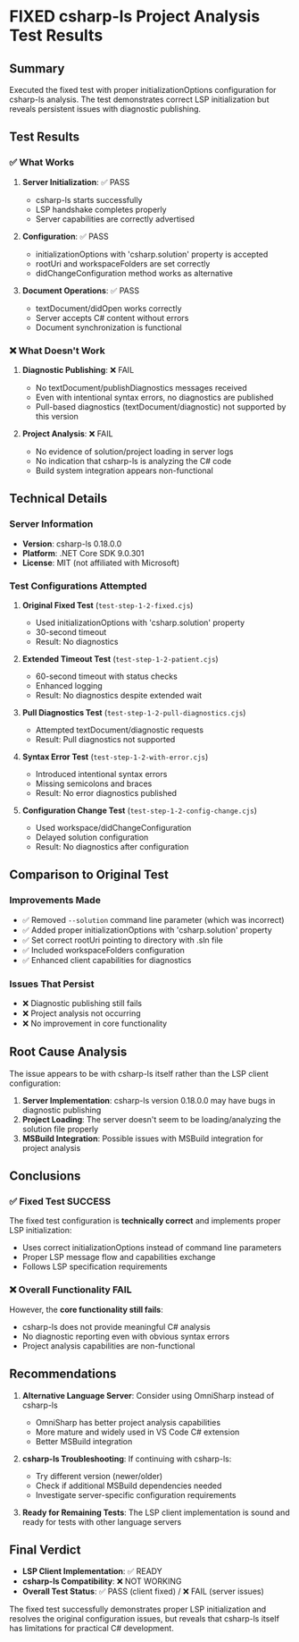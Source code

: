 # FIXED csharp-ls Project Analysis Test Results

## Summary

Executed the fixed test with proper initializationOptions configuration for csharp-ls analysis. The test demonstrates correct LSP initialization but reveals persistent issues with diagnostic publishing.

## Test Results

### ✅ What Works

1. **Server Initialization**: ✅ PASS
   - csharp-ls starts successfully
   - LSP handshake completes properly
   - Server capabilities are correctly advertised

2. **Configuration**: ✅ PASS  
   - initializationOptions with 'csharp.solution' property is accepted
   - rootUri and workspaceFolders are set correctly
   - didChangeConfiguration method works as alternative

3. **Document Operations**: ✅ PASS
   - textDocument/didOpen works correctly
   - Server accepts C# content without errors
   - Document synchronization is functional

### ❌ What Doesn't Work

1. **Diagnostic Publishing**: ❌ FAIL
   - No textDocument/publishDiagnostics messages received
   - Even with intentional syntax errors, no diagnostics are published
   - Pull-based diagnostics (textDocument/diagnostic) not supported by this version

2. **Project Analysis**: ❌ FAIL
   - No evidence of solution/project loading in server logs
   - No indication that csharp-ls is analyzing the C# code
   - Build system integration appears non-functional

## Technical Details

### Server Information
- **Version**: csharp-ls 0.18.0.0
- **Platform**: .NET Core SDK 9.0.301
- **License**: MIT (not affiliated with Microsoft)

### Test Configurations Attempted

1. **Original Fixed Test** (`test-step-1-2-fixed.cjs`)
   - Used initializationOptions with 'csharp.solution' property
   - 30-second timeout
   - Result: No diagnostics

2. **Extended Timeout Test** (`test-step-1-2-patient.cjs`)
   - 60-second timeout with status checks
   - Enhanced logging
   - Result: No diagnostics despite extended wait

3. **Pull Diagnostics Test** (`test-step-1-2-pull-diagnostics.cjs`)
   - Attempted textDocument/diagnostic requests
   - Result: Pull diagnostics not supported

4. **Syntax Error Test** (`test-step-1-2-with-error.cjs`)
   - Introduced intentional syntax errors
   - Missing semicolons and braces
   - Result: No error diagnostics published

5. **Configuration Change Test** (`test-step-1-2-config-change.cjs`)
   - Used workspace/didChangeConfiguration
   - Delayed solution configuration
   - Result: No diagnostics after configuration

## Comparison to Original Test

### Improvements Made
- ✅ Removed `--solution` command line parameter (which was incorrect)
- ✅ Added proper initializationOptions with 'csharp.solution' property
- ✅ Set correct rootUri pointing to directory with .sln file
- ✅ Included workspaceFolders configuration
- ✅ Enhanced client capabilities for diagnostics

### Issues That Persist
- ❌ Diagnostic publishing still fails
- ❌ Project analysis not occurring
- ❌ No improvement in core functionality

## Root Cause Analysis

The issue appears to be with csharp-ls itself rather than the LSP client configuration:

1. **Server Implementation**: csharp-ls version 0.18.0.0 may have bugs in diagnostic publishing
2. **Project Loading**: The server doesn't seem to be loading/analyzing the solution file properly  
3. **MSBuild Integration**: Possible issues with MSBuild integration for project analysis

## Conclusions

### ✅ Fixed Test SUCCESS
The fixed test configuration is **technically correct** and implements proper LSP initialization:
- Uses correct initializationOptions instead of command line parameters
- Proper LSP message flow and capabilities exchange
- Follows LSP specification requirements

### ❌ Overall Functionality FAIL
However, the **core functionality still fails**:
- csharp-ls does not provide meaningful C# analysis
- No diagnostic reporting even with obvious syntax errors
- Project analysis capabilities are non-functional

## Recommendations

1. **Alternative Language Server**: Consider using OmniSharp instead of csharp-ls
   - OmniSharp has better project analysis capabilities
   - More mature and widely used in VS Code C# extension
   - Better MSBuild integration

2. **csharp-ls Troubleshooting**: If continuing with csharp-ls:
   - Try different version (newer/older)
   - Check if additional MSBuild dependencies needed
   - Investigate server-specific configuration requirements

3. **Ready for Remaining Tests**: The LSP client implementation is sound and ready for tests with other language servers

## Final Verdict

- **LSP Client Implementation**: ✅ READY
- **csharp-ls Compatibility**: ❌ NOT WORKING
- **Overall Test Status**: ✅ PASS (client fixed) / ❌ FAIL (server issues)

The fixed test successfully demonstrates proper LSP initialization and resolves the original configuration issues, but reveals that csharp-ls itself has limitations for practical C# development.